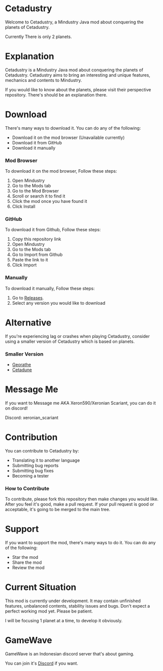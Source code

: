 # Cetadustry
Welcome to Cetadustry, a Mindustry Java mod about conquering the planets of Cetadustry.

Currently There is only 2 planets.

# Explanation
Cetadustry is a Mindustry Java mod about conquering the planets of Cetadustry. Cetadustry aims to bring an interesting and unique features, mechanics and contents to Mindustry.

If you would like to know about the planets, please visit their perspective repository. There's should be an explanation there.

# Download
There's many ways to download it. You can do any of the following:
- Download it on the mod browser (Unavailable currently)
- Download it from GitHub
- Download it manually

### Mod Browser
To download it on the mod browser, Follow these steps:

1. Open Mindustry
2. Go to the Mods tab
3. Go to the Mod Browser
4. Scroll or search it to find it
5. Click the mod once you have found it
6. Click Install

### GitHub
To download it from Github, Follow these steps:

1. Copy this repository link
2. Open Mindustry
3. Go to the Mods tab
4. Go to Import from Github
5. Paste the link to it
6. Click Import

### Manually 
To download it manually, Follow these steps:

1. Go to [Releases](https://github.com/Xeron590/Cetadustry/releases).
2. Select any version you would like to download

# Alternative
If you're experiencing lag or crashes when playing Cetadustry, consider using a smaller version of Cetadustry which is based on planets.

### Smaller Version
- [Georathe](https://github.com/Xeron590/CetadustryGeorathe/releases)
- [Cetadune](https://github.com/Xeron590/CetadustryCetadune/releases)

# Message Me
If you want to Message me AKA Xeron590/Xeronian Scariant, you can do it on discord!

Discord: xeronian_scariant

# Contribution
You can contribute to Cetadustry by:
- Translating it to another language
- Submitting bug reports
- Submitting bug fixes
- Becoming a tester

### How to Contribute
To contribute, please fork this repository then make changes you would like. After you feel it's good, make a pull request. If your pull request is good or acceptable, it's going to be merged to the main tree.

# Support 
If you want to support the mod, there's many ways to do it. You can do any of the following:
- Star the mod
- Share the mod
- Review the mod 

# Current Situation
This mod is currently under development. It may contain unfinished features, unbalanced contents, stability issues and bugs. Don't expect a perfect working mod yet. Please be patient.

I will be focusing 1 planet at a time, to develop it obviously.

# GameWave
GameWave is an Indonesian discord server that's about gaming.

You can join it's [Discord](https://discord.gg/CVKY9VUGY7) if you want.
